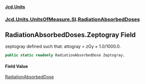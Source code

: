 #### [Jcd.Units](index 'index')
### [Jcd.Units.UnitsOfMeasure.SI](Jcd.Units.UnitsOfMeasure.SI 'Jcd.Units.UnitsOfMeasure.SI').[RadiationAbsorbedDoses](RadiationAbsorbedDoses 'Jcd.Units.UnitsOfMeasure.SI.RadiationAbsorbedDoses')

## RadiationAbsorbedDoses.Zeptogray Field

zeptogray defined such that: attogray = zGy × 1.0/1000.0.

```csharp
public static readonly RadiationAbsorbedDose Zeptogray;
```

#### Field Value
[RadiationAbsorbedDose](RadiationAbsorbedDose 'Jcd.Units.UnitTypes.RadiationAbsorbedDose')